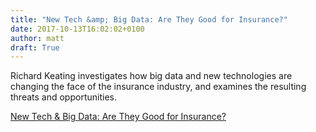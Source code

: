 ```yaml
---
title: "New Tech &amp; Big Data: Are They Good for Insurance?"
date: 2017-10-13T16:02:02+0100
author: matt
draft: True
---
```

Richard Keating investigates how big data and new technologies are changing the face of the insurance industry, and examines the resulting threats and opportunities.

[ New Tech &amp; Big Data: Are They Good for Insurance? ]( http://www.theactuary.com/features/2017/10/new-tech-big-data-are-they-good-for-insurance/ )

